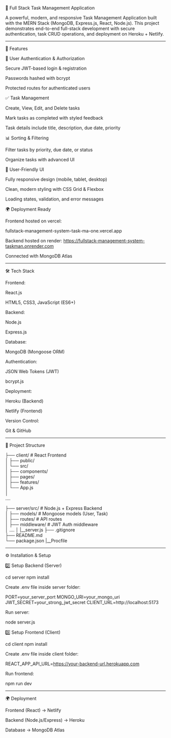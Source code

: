 
📌 Full Stack Task Management Application

A powerful, modern, and responsive Task Management Application built with the MERN Stack (MongoDB, Express.js, React, Node.js).
This project demonstrates end-to-end full-stack development with secure authentication, task CRUD operations, and deployment on Heroku + Netlify.


---

🚀 Features

🔑 User Authentication & Authorization

Secure JWT-based login & registration

Passwords hashed with bcrypt

Protected routes for authenticated users


✅ Task Management

Create, View, Edit, and Delete tasks

Mark tasks as completed with styled feedback

Task details include title, description, due date, priority


📊 Sorting & Filtering

Filter tasks by priority, due date, or status

Organize tasks with advanced UI


🎨 User-Friendly UI

Fully responsive design (mobile, tablet, desktop)

Clean, modern styling with CSS Grid & Flexbox

Loading states, validation, and error messages


🌍 Deployment Ready

Frontend hosted on vercel:

fullstack-management-system-task-ma-one.vercel.app

Backend hosted on render:
https://fullstack-management-system-taskman.onrender.com

Connected with MongoDB Atlas




---

🛠️ Tech Stack

Frontend:

React.js

HTML5, CSS3, JavaScript (ES6+)


Backend:

Node.js

Express.js


Database:

MongoDB (Mongoose ORM)


Authentication:

JSON Web Tokens (JWT)

bcrypt.js


Deployment:

Heroku (Backend)

Netlify (Frontend)


Version Control:

Git & GitHub



---

📂 Project Structure

├── client/                  # React Frontend  
│   ├── public/  
│   └── src/  
│       ├── components/      
│       ├── pages/           
│       ├── features/        
│       └── App.js  
│       
         ....

├── server/src/                # Node.js + Express Backend  
│    ├── models/              # Mongoose models (User, Task)  
│    ├── routes/              # API routes  
│    ├── middleware/   # JWT Auth middleware  
│       ....
│ 
|__server.js 
├── .gitignore  
├── README.md  
└── package.json
|__Procfile


---

⚙️ Installation & Setup


2️⃣ Setup Backend (Server)

cd server
npm install

Create .env file inside server folder:

PORT=your_server_port
MONGO_URI=your_mongo_uri
JWT_SECRET=your_strong_jwt_secret
CLIENT_URL=http://localhost:5173


Run server:

node server.js

3️⃣ Setup Frontend (Client)

cd client
npm install

Create .env file inside client folder:

REACT_APP_API_URL=https://your-backend-url.herokuapp.com

Run frontend:

npm run dev


---

🌍 Deployment

Frontend (React) → Netlify

Backend (Node.js/Express) → Heroku

Database → MongoDB Atlas
